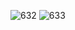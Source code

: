 ![632](https://github.com/skygitIG/reels/assets/117715724/7e2e34b5-4968-41ae-bee9-c229081b775e)
![633](https://github.com/skygitIG/reels/assets/117715724/8dac5662-35c7-40c6-ab27-254e1338ee69)
